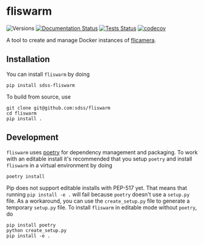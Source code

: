 # fliswarm

![Versions](https://img.shields.io/badge/python->3.8-blue)
[![Documentation Status](https://readthedocs.org/projects/sdss-fliswarm/badge/?version=latest)](https://sdss-fliswarm.readthedocs.io/en/latest/?badge=latest)
[![Tests Status](https://github.com/sdss/flicamera/workflows/Test/badge.svg)](https://github.com/sdss/flicamera/actions)
[![codecov](https://codecov.io/gh/sdss/fliswarm/branch/main/graph/badge.svg)](https://codecov.io/gh/sdss/fliswarm)

A tool to create and manage Docker instances of [flicamera](https://github.org/sdss/flicamera).

## Installation

You can install ``fliswarm`` by doing

```console
pip install sdss-fliswarm
```

To build from source, use

```console
git clone git@github.com:sdss/fliswarm
cd fliswarm
pip install .
```

## Development

`fliswarm` uses [poetry](http://poetry.eustace.io/) for dependency management and packaging. To work with an editable install it's recommended that you setup `poetry` and install `fliswarm` in a virtual environment by doing

```console
poetry install
```

Pip does not support editable installs with PEP-517 yet. That means that running `pip install -e .` will fail because `poetry` doesn't use a `setup.py` file. As a workaround, you can use the `create_setup.py` file to generate a temporary `setup.py` file. To install `fliswarm` in editable mode without `poetry`, do

```console
pip install poetry
python create_setup.py
pip install -e .
```
